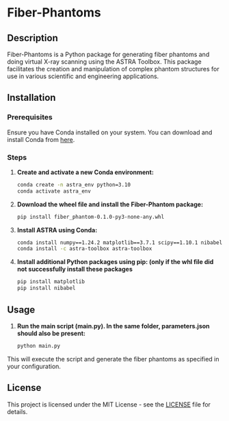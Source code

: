 # Fiber-Phantoms

## Description
Fiber-Phantoms is a Python package for generating fiber phantoms and doing virtual X-ray scanning using the ASTRA Toolbox. This package facilitates the creation and manipulation of complex phantom structures for use in various scientific and engineering applications.

## Installation

### Prerequisites
Ensure you have Conda installed on your system. You can download and install Conda from [here](https://docs.conda.io/en/latest/miniconda.html).

### Steps
1. **Create and activate a new Conda environment:**
    ```sh
    conda create -n astra_env python=3.10
    conda activate astra_env
    ```

2. **Download the wheel file and install the Fiber-Phantom package:**
    ```sh
    pip install fiber_phantom-0.1.0-py3-none-any.whl
    ```

3. **Install ASTRA using Conda:**
    ```sh
    conda install numpy==1.24.2 matplotlib==3.7.1 scipy==1.10.1 nibabel==5.0.0 h5py==3.8.0
    conda install -c astra-toolbox astra-toolbox
    ```

4. **Install additional Python packages using pip: (only if the whl file did not successfully install these packages**
    ```sh
    pip install matplotlib
    pip install nibabel
    ```

## Usage

1. **Run the main script (main.py). In the same folder, parameters.json should also be present:**
    ```sh
    python main.py
    ```

This will execute the script and generate the fiber phantoms as specified in your configuration.

## License

This project is licensed under the MIT License - see the [LICENSE](LICENSE) file for details.

